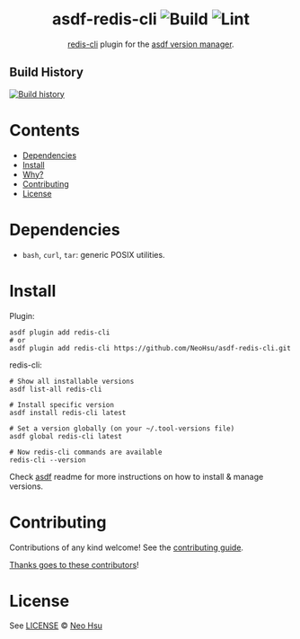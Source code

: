 <div align="center">

# asdf-redis-cli ![Build](https://github.com/NeoHsu/asdf-redis-cli/workflows/Build/badge.svg) ![Lint](https://github.com/NeoHsu/asdf-redis-cli/workflows/Lint/badge.svg)

[redis-cli](https://redis.io/topics/rediscli) plugin for the [asdf version manager](https://asdf-vm.com).

</div>

## Build History

[![Build history](https://buildstats.info/github/chart/NeoHsu/asdf-redis-cli?branch=master)](https://github.com/NeoHsu/asdf-redis-cli/actions)

# Contents

- [Dependencies](#dependencies)
- [Install](#install)
- [Why?](#why)
- [Contributing](#contributing)
- [License](#license)

# Dependencies

- `bash`, `curl`, `tar`: generic POSIX utilities.

# Install

Plugin:

```shell
asdf plugin add redis-cli
# or
asdf plugin add redis-cli https://github.com/NeoHsu/asdf-redis-cli.git
```

redis-cli:

```shell
# Show all installable versions
asdf list-all redis-cli

# Install specific version
asdf install redis-cli latest

# Set a version globally (on your ~/.tool-versions file)
asdf global redis-cli latest

# Now redis-cli commands are available
redis-cli --version
```

Check [asdf](https://github.com/asdf-vm/asdf) readme for more instructions on how to
install & manage versions.

# Contributing

Contributions of any kind welcome! See the [contributing guide](contributing.md).

[Thanks goes to these contributors](https://github.com/NeoHsu/asdf-redis-cli/graphs/contributors)!

# License

See [LICENSE](LICENSE) © [Neo Hsu](https://github.com/NeoHsu/)
